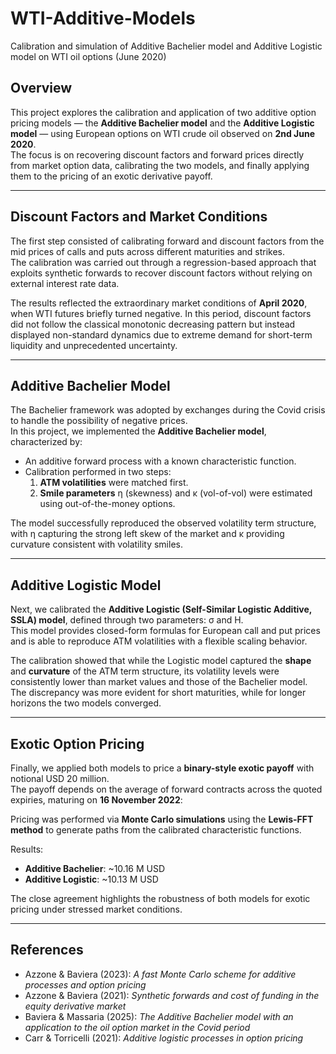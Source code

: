 # WTI-Additive-Models
Calibration and simulation of Additive Bachelier model and Additive Logistic model on WTI oil options (June 2020)

## Overview
This project explores the calibration and application of two additive option pricing models — the **Additive Bachelier model** and the **Additive Logistic model** — using European options on WTI crude oil observed on **2nd June 2020**.  
The focus is on recovering discount factors and forward prices directly from market option data, calibrating the two models, and finally applying them to the pricing of an exotic derivative payoff.

---

## Discount Factors and Market Conditions
The first step consisted of calibrating forward and discount factors from the mid prices of calls and puts across different maturities and strikes.  
The calibration was carried out through a regression-based approach that exploits synthetic forwards to recover discount factors without relying on external interest rate data.  

The results reflected the extraordinary market conditions of **April 2020**, when WTI futures briefly turned negative. In this period, discount factors did not follow the classical monotonic decreasing pattern but instead displayed non-standard dynamics due to extreme demand for short-term liquidity and unprecedented uncertainty.

---

## Additive Bachelier Model
The Bachelier framework was adopted by exchanges during the Covid crisis to handle the possibility of negative prices.  
In this project, we implemented the **Additive Bachelier model**, characterized by:
- An additive forward process with a known characteristic function.
- Calibration performed in two steps:
  1. **ATM volatilities** were matched first.
  2. **Smile parameters** η (skewness) and κ (vol-of-vol) were estimated using out-of-the-money options.

The model successfully reproduced the observed volatility term structure, with η capturing the strong left skew of the market and κ providing curvature consistent with volatility smiles.  

---

## Additive Logistic Model
Next, we calibrated the **Additive Logistic (Self-Similar Logistic Additive, SSLA) model**, defined through two parameters: σ and H.  
This model provides closed-form formulas for European call and put prices and is able to reproduce ATM volatilities with a flexible scaling behavior.  

The calibration showed that while the Logistic model captured the **shape** and **curvature** of the ATM term structure, its volatility levels were consistently lower than market values and those of the Bachelier model. The discrepancy was more evident for short maturities, while for longer horizons the two models converged.

---

## Exotic Option Pricing
Finally, we applied both models to price a **binary-style exotic payoff** with notional USD 20 million.  
The payoff depends on the average of forward contracts across the quoted expiries, maturing on **16 November 2022**:

Pricing was performed via **Monte Carlo simulations** using the **Lewis-FFT method** to generate paths from the calibrated characteristic functions.  

Results:
- **Additive Bachelier**: ~10.16 M USD  
- **Additive Logistic**: ~10.13 M USD  

The close agreement highlights the robustness of both models for exotic pricing under stressed market conditions.

---

## References
- Azzone & Baviera (2023): *A fast Monte Carlo scheme for additive processes and option pricing*  
- Azzone & Baviera (2021): *Synthetic forwards and cost of funding in the equity derivative market*  
- Baviera & Massaria (2025): *The Additive Bachelier model with an application to the oil option market in the Covid period*  
- Carr & Torricelli (2021): *Additive logistic processes in option pricing* 
